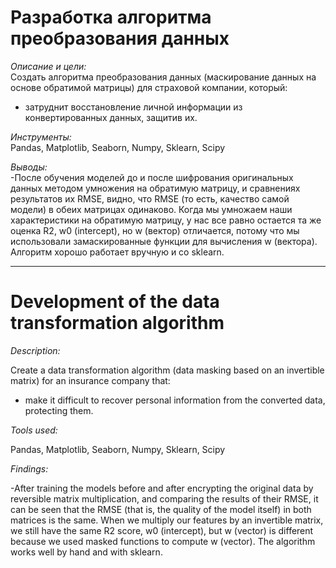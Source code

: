 # Разработка алгоритма преобразования данных

*Описание и цели:*  
Создать алгоритма преобразования данных (маскирование данных на основе обратимой матрицы) для страховой компании, который:
- затруднит восстановление личной информации из конвертированных данных, защитив их.

*Инструменты:*  
Pandas, Matplotlib, Seaborn, Numpy, Sklearn, Scipy

*Выводы:*  
-После обучения моделей до и после шифрования оригинальных данных методом умножения на обратимую матрицу, и сравнениях результатов их RMSE, видно, что RMSE (то есть, качество самой модели) в обеих матрицах одинаково.  Когда мы умножаем наши характеристики на обратимую матрицу, у нас все равно остается та же оценка R2, w0 (intercept), но w (вектор) отличается, потому что мы использовали замаскированные функции для вычисления w (вектора). Алгоритм хорошо работает вручную и со sklearn.
________________________________________________________________________________________________________________________________________
# Development of the data transformation algorithm

*Description:*

Create a data transformation algorithm (data masking based on an invertible matrix) for an insurance company that:
- make it difficult to recover personal information from the converted data, protecting them.

*Tools used:*

Pandas, Matplotlib, Seaborn, Numpy, Sklearn, Scipy

*Findings:*

-After training the models before and after encrypting the original data by reversible matrix multiplication, and comparing the results of their RMSE, it can be seen that the RMSE (that is, the quality of the model itself) in both matrices is the same. When we multiply our features by an invertible matrix, we still have the same R2 score, w0 (intercept), but w (vector) is different because we used masked functions to compute w (vector). The algorithm works well by hand and with sklearn.